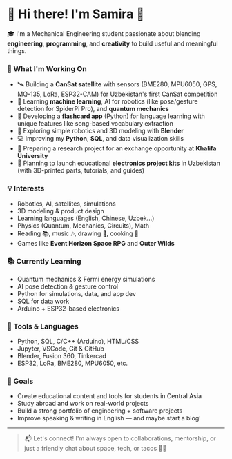 # 👋 Hi there! I'm Samira 💚

🎓 I'm a Mechanical Engineering student passionate about blending **engineering**, **programming**, and **creativity** to build useful and meaningful things.

### 🚀 What I'm Working On

- 🛰️ Building a **CanSat satellite** with sensors (BME280, MPU6050, GPS, MQ-135, LoRa, ESP32-CAM) for Uzbekistan's first CanSat competition
- 🧠 Learning **machine learning**, AI for robotics (like pose/gesture detection for SpiderPi Pro), and **quantum mechanics**
- 📱 Developing a **flashcard app** (Python) for language learning with unique features like song-based vocabulary extraction
- 🦾 Exploring simple robotics and 3D modeling with **Blender**
- 💻 Improving my **Python**, **SQL**, and data visualization skills  
- 🔬 Preparing a research project for an exchange opportunity at **Khalifa University**  
- 🧩 Planning to launch educational **electronics project kits** in Uzbekistan (with 3D-printed parts, tutorials, and guides)

### 💡 Interests

- Robotics, AI, satellites, simulations  
- 3D modeling & product design  
- Learning languages (English, Chinese, Uzbek...)  
- Physics (Quantum, Mechanics, Circuits), Math  
- Reading 📚, music 🎶, drawing 🎨, cooking 🍳  
- Games like **Event Horizon Space RPG** and **Outer Wilds**

### 📚 Currently Learning

- Quantum mechanics & Fermi energy simulations  
- AI pose detection & gesture control  
- Python for simulations, data, and app dev  
- SQL for data work  
- Arduino + ESP32-based electronics

### 🔧 Tools & Languages

- Python, SQL, C/C++ (Arduino), HTML/CSS  
- Jupyter, VSCode, Git & GitHub  
- Blender, Fusion 360, Tinkercad  
- ESP32, LoRa, BME280, MPU6050, etc.

### 🌱 Goals

- Create educational content and tools for students in Central Asia  
- Study abroad and work on real-world projects  
- Build a strong portfolio of engineering + software projects  
- Improve speaking & writing in English — and maybe start a blog!

---

> 📬 Let's connect! I'm always open to collaborations, mentorship, or just a friendly chat about space, tech, or tacos 🌮😄


